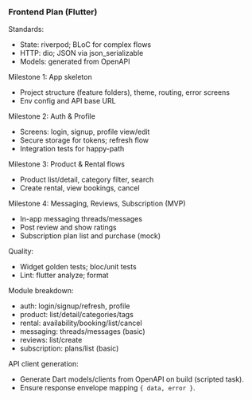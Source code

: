 ### Frontend Plan (Flutter)

Standards:
- State: riverpod; BLoC for complex flows
- HTTP: dio; JSON via json_serializable
- Models: generated from OpenAPI

Milestone 1: App skeleton
- Project structure (feature folders), theme, routing, error screens
- Env config and API base URL

Milestone 2: Auth & Profile
- Screens: login, signup, profile view/edit
- Secure storage for tokens; refresh flow
- Integration tests for happy-path

Milestone 3: Product & Rental flows
- Product list/detail, category filter, search
- Create rental, view bookings, cancel

Milestone 4: Messaging, Reviews, Subscription (MVP)
- In-app messaging threads/messages
- Post review and show ratings
- Subscription plan list and purchase (mock)

Quality:
- Widget golden tests; bloc/unit tests
- Lint: flutter analyze; format

Module breakdown:
- auth: login/signup/refresh, profile
- product: list/detail/categories/tags
- rental: availability/booking/list/cancel
- messaging: threads/messages (basic)
- reviews: list/create
- subscription: plans/list (basic)

API client generation:
- Generate Dart models/clients from OpenAPI on build (scripted task).
- Ensure response envelope mapping `{ data, error }`.


